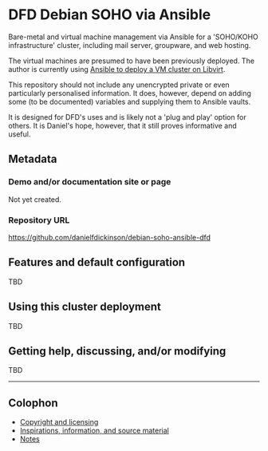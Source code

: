 # DFD Debian SOHO via Ansible

Bare-metal and virtual machine management via Ansible for a 'SOHO/KOHO
infrastructure' cluster, including mail server, groupware, and web hosting.

The virtual machines are presumed to have been previously deployed. The author
is currently using [Ansible to deploy a VM cluster on
Libvirt](https://github.com/danielfdickinson/debian-libvirt-ansible-dfd).

This repository should not include any unencrypted private or even particularly
personalised information. It does, however, depend on adding some (to be
documented) variables and supplying them to Ansible vaults.

It is designed for DFD's uses and is likely not a 'plug and play' option for
others. It is Daniel's hope, however, that it still proves informative and
useful.

## Metadata

### Demo and/or documentation site or page

Not yet created.

### Repository URL

<https://github.com/danielfdickinson/debian-soho-ansible-dfd>

## Features and default configuration

TBD

## Using this cluster deployment

TBD

## Getting help, discussing, and/or modifying

TBD

-------

## Colophon

* [Copyright and licensing](LICENSE)
* [Inspirations, information, and source material](ACKNOWLEDGEMENTS.md)
* [Notes](README-NOTES.md)
